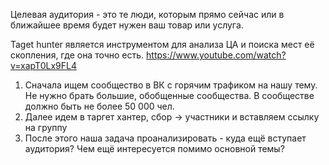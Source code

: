 Целевая аудитория - это те люди, которым прямо сейчас или в ближайшее время будет нужен ваш товар или услуга.

Taget hunter является инструментом для анализа ЦА и поиска мест её скопления, где она точно есть.
https://www.youtube.com/watch?v=xapT0Lx9FL4

1. Сначала ищем сообщество в ВК с горячим трафиком на нашу тему. Не нужно брать большие, обобщенные сообщества. В сообществе должно быть не более 50 000 чел.
2. Далее идем в таргет хантер, сбор -> участники и вставляем ссылку на группу
3. После этого наша задача проанализировать - куда ещё вступает аудитория? Чем ещё интересуется помимо основной темы?